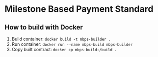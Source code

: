 # Milestone Based Payment Standard

## How to build with Docker

1. Build container: `docker build -t mbps-builder .`
2. Run container: `docker run --name mbps-build mbps-builder`
3. Copy built contract: `docker cp mbps-build:/build .`
